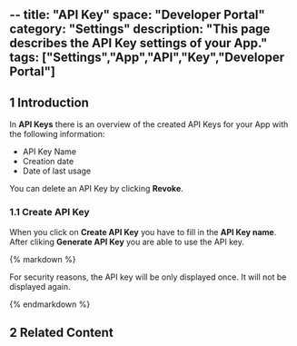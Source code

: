 --
title: "API Key"
space: "Developer Portal"
category: "Settings"
description: "This page describes the API Key settings of your App."
tags: ["Settings","App","API","Key","Developer Portal"]
---

## 1 Introduction

In **API Keys** there is an overview of the created API Keys for your App with the following information:

*   API Key Name
*   Creation date
*   Date of last usage 

You can delete an API Key by clicking **Revoke**.

### 1.1 Create API Key

When you click on **Create API Key** you have to fill in the **API Key name**. After cliking **Generate API Key** you are able to use the API key.


<div class="alert alert-warning">{% markdown %}

For security reasons, the API key will be only displayed once. It will not be displayed again.

{% endmarkdown %}</div>


## 2 Related Content